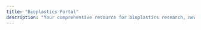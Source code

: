 ```yaml
---
title: "Bioplastics Portal"
description: "Your comprehensive resource for bioplastics research, news, and industry insights"
---
```

